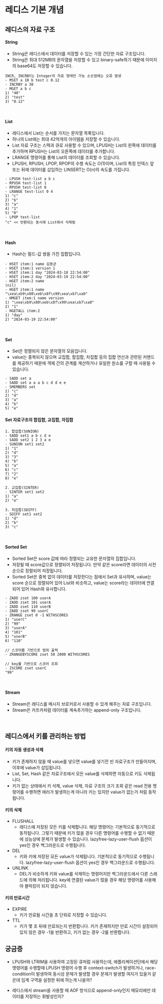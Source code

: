 # 레디스 기본 개념

## 레디스의 자료 구조

#### String

- String은 레디스에서 데이터를 저장할 수 있는 가장 간단한 자료 구조입니다.
- String은 최대 512MB의 문자열을 저장할 수 있고 binary-safe하기 때문에 이미지의 base64도 저장할 수 있습니다.

```
INCR, INCRBY는 Integer의 자료 형태만 가능 소숫점에는 오류 발생
- MSET a 10 b test c 0.12
- INCRBY a 30
- MGET a b c
1) "40"
2) "test"
3) "0.12"
```

<br>

#### List

- 레디스에서 List는 순서를 가지는 문자열 목록입니다.
- 하나의 List에는 최대 42억개의 아이템을 저장할 수 있습니다.
- List 자료 구조는 스택과 큐로 사용할 수 있으며, LPUSH는 List의 왼쪽에 데이터를 추가하며 RPUSH는 List의 오른쪽에 데이터를 추가합니다.
- LRANGE 명령어를 통해 List의 데이터를 조회할 수 있습니다.
- LPUSH, RPUSH, LPOP, RPOP의 수행 속도는 O(1)이며, List의 특정 인덱스 앞 또는 뒤에 데이터를 삽입하는 LINSERT는 O(n)의 속도를 가집니다.

```
- LPUSH test-list a b c
- RPUSH test-list 1
- RPUSH test-list 0
- LRANGE test-list 0 4
1) "c"
2) "b"
3) "a"
4) "1"
5) "0"
- LPOP test-list
"c" << 반환되는 동시에 List에서 삭제됨
```

<br>

#### Hash

- Hash는 필드-값 쌍을 가진 집합입니다.

```
- HSET item:1 name 김동균
- HSET item:1 version 1
- HSET item:1 day "2024-03-18 22:54:00"
- HSET item:2 day "2024-03-19 22:54:00"
- HGET item:2 name
(nil)
- HGET item:1 name
"\xea\xb9\x80\xeb\x8f\x99\xea\xb7\xa0"
- HMGET item:1 name version
1) "\xea\xb9\x80\xeb\x8f\x99\xea\xb7\xa0"
2) "1"
- HGETALL item:2
1) "day"
2) "2024-03-19 22:54:00"
```

<br>

#### Set

- Set은 정렬되지 않은 문자열의 모음입니다.
- value는 중복되지 않으며 교집합, 합집합, 차집합 등의 집합 연산과 관련된 커멘드를 제공하기 때문에 객체 간의 관계를 계산하거나 유일한 원소를 구할 때 사용될 수있습니다.

```
- SADD set a
- SADD set a a a b c d d e e
- SMEMBERS set
1) "c"
2) "d"
3) "a"
4) "b"
5) "e"
```

#### Set 자료구조의 합집합, 교집합, 자집합

```
1. 합집합(SUNION)
- SADD set1 a b c d e
- SADD set2 1 2 3 a e
- SUNION set1 set2
1) "1"
2) "d"
3) "3"
4) "b"
5) "a"
6) "c"
7) "2"
8) "e"

2. 교집합(SINTER)
- SINTER set1 set2
1) "a"
2) "e"

3. 차집합(SDIFF)
- SDIFF set1 set2
1) "d"
2) "b"
3) "c"
```

<br>

#### Sorted Set

- Sorted Set은 score 값에 따라 정렬되는 교유한 문자열의 집합입니다.
- 저장될 때 score값으로 정렬되어 저장됩니다. 만약 같은 score라면 데이터의 사전순으로 정렬되어 저장됩니다.
- Sorted Set은 중복 없이 데이터를 저장한다는 점에서 Set과 유사하며, value는 score 순으로 정렬되어 있어 List와 비슷하고, value는 score라는 데이터에 연결되어 있어 Hash와 유사합니다.

```
- ZADD zset 100 userA
- ZADD zset 101 userA
- ZADD zset 110 userB
- ZADD zset 99 userC
- ZRANGE zset 0 -1 WITHSCORES
1) "userC"
2) "99"
3) "userA"
4) "101"
5) "userB"
6) "110"

// 스코어를 기반으로 범위 출력
- ZRANGEBYSCORE zset 50 2000 WITHSCORES

// key를 기반으로 스코어 조회
- ZSCORE zset userC
"99"
```

<br>

#### Stream

- Stream은 레디스를 메시지 브로커로서 사용할 수 있게 해주는 자료 구조입니다.
- Stream은 카프카처럼 데이터를 계속추가하는 append-only 구조입니다.

<br>

## 레디스에서 키를 관리하는 방법

#### 키의 자동 생성과 삭제

- 키가 존재하지 않을 때 value를 넣으면 value를 넣기전 빈 자료구조가 만들어지며, 이후에 value가 삽입됩니다.
- List, Set, Hash 같은 자료구조에서 모든 value를 삭제하면 자동으로 키도 삭제됩니다.
- 키가 없는 상태에서 키 삭제, value 삭제, 자료 구조의 크기 조회 같은 read 전용 명령어를 수행하면 에러가 발생하는게 아니라 키는 있지만 value가 없는거 처럼 동작됩니다.


#### 키의 삭제

- FLUSHALL
  - 레디스에 저장된 모든 키를 삭제합니다. 해당 명령어는 기본적으로 동기적으로 동작됩니다. 그렇기 때문에 키가 많을 경우 다른 명령어를 수행할 수 없기 때문에 성능상에 문제가 발생할 수 있습니다. lazyfree-lazy-user-flush 옵션이 yes인 경우 백그라운드로 수행됩니다.
- DEL
  - 키와 키에 저장된 모든 value가 삭제됩니다. 기본적으로 동기적으로 수행됩니다. lazyfree-lazy-user-flush 옵션이 yes인 경우 백그라운드로 수행됩니다.
- UNLINK
  - DEL가 비슷하게 키와 value를 삭제하는 명령어지만 백그라운드에서 다른 스레드에 의해 처리됩니다. key에 연결된 value가 많을 경우 해당 명령어를 사용해야 블럭킹이 되지 않습니다.

#### 키의 만료시간

- EXPIRE
  - 키가 만료될 시간을 초 단위로 지정할 수 있습니다.
- TTL
  - 키가 몇 초 뒤에 만료되는지 반환합니다. 키가 존재하지만 만료 시간이 설정되어 있지 않은 경우 -1을 반환하고, 키가 없는 경우 -2를 반환합니다.

## 궁금증

- LPUSH와 LTRIM을 사용하여 고정된 큐처럼 사용하는데, 애플리케이션단에서 해당 명령어를 수행할때 LPUSH 명령어 수행 후 context-switch가 발생하거나, race-condition이 발생하여 동시성 문제가 발생할 경우
문제가 발생할 여지가 있을거 같은데 임계 구역을 설정한 뒤에 하는게 나을까?

- 레디스에서 stream을 사용할 때 AOF 방식으로 append-only인지 메모리에만 데이터를 저장하는 휘발성인지?



